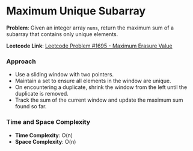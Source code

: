 # Maximum Unique Subarray

**Problem**: Given an integer array `nums`, return the maximum sum of a subarray that contains only unique elements.

**Leetcode Link**: [Leetcode Problem #1695 - Maximum Erasure Value](https://leetcode.com/problems/maximum-erasure-value/)

### Approach

- Use a sliding window with two pointers.
- Maintain a set to ensure all elements in the window are unique.
- On encountering a duplicate, shrink the window from the left until the duplicate is removed.
- Track the sum of the current window and update the maximum sum found so far.

### Time and Space Complexity

- **Time Complexity**: O(n)
- **Space Complexity**: O(n)
